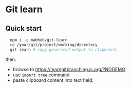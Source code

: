 # Git learn

## Quick start

```sh
  npm i -g mabhub/git-learn
  cd /your/git/project/working/directory
  git learn # copy generated output to clipboard
```

then:
- browse to https://learngitbranching.js.org/?NODEMO
- use `import tree` command
- paste clipboard content into text field.
